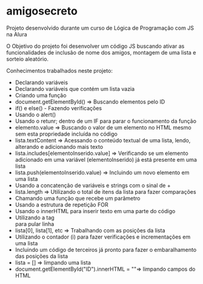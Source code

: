 # amigosecreto
Projeto desenvolvido durante um curso de Lógica de Programação com JS na Alura

O Objetivo do projeto foi desenvolver um código JS buscando ativar as funcionalidades de inclusão de nome dos amigos, montagem de uma lista e sorteio aleatório.

Conhecimentos trabalhados neste projeto:

- Declarando variáveis
- Declarando variáveis que contém um lista vazia
- Criando uma função
- document.getElementById() => Buscando elementos pelo ID
- if() e else() - Fazendo verificações
- Usando o alert()
- Usando o retunr; dentro de um IF para parar o funcionamento da função
- elemento.value => Buscando o valor de um elemento no HTML mesmo sem esta propriedade incluída no código
- lista.textContent => Acessando o conteúdo textual de uma lista, lendo, alterando e adicionando mais texto
- lista.includes[elementoInserido.value] => Verificando se um elemento adicionado em uma variável (elementoInserido) já está presente em uma lista
- lista.push(elementoInserido.value) => Incluindo um novo elemento em uma lista
- Usando a concatenção de variáveis e strings com o sinal de +
- lista.length => Utilizando o total de itens da lista para fazer comparações
- Chamando uma função que recebe um parãmetro
- Usando a estrutura de repetição FOR
- Usando o innerHTML para inserir texto em uma parte do código
- Utilizando a tag <br> para pular linha
- lista[0], lista[1], etc => Trabalhando com as posições da lista
- Utilizando o contador (i) para fazer verificações e incrementações em uma lista
- Incluindo um código de terceiros já pronto para fazer o embaralhamento das posições da lista
- lista = [] => limpando uma lista
-  document.getElementById("ID").innerHTML = ""=> limpando campos do HTML
